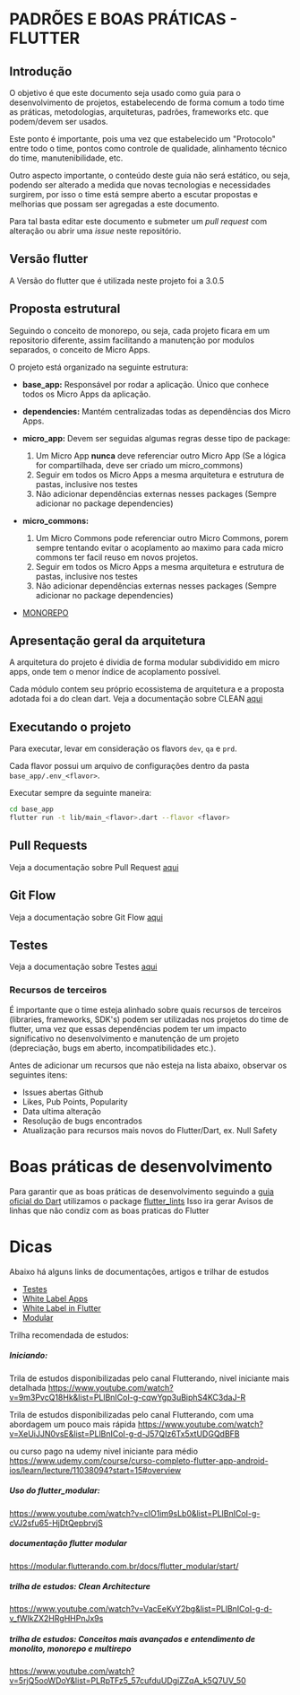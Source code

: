 #  PADRÕES E BOAS PRÁTICAS - FLUTTER

## Introdução

O objetivo é que este documento seja usado como guia para o desenvolvimento de projetos, estabelecendo de forma comum a todo time as práticas, metodologias, arquiteturas, padrões, frameworks etc. que podem/devem ser usados.

Este ponto é importante, pois uma vez que estabelecido um "Protocolo" entre todo o time, pontos como controle de qualidade, alinhamento técnico do time, manutenibilidade, etc.

Outro aspecto importante, o conteúdo deste guia não será estático, ou seja, podendo ser alterado a medida que novas tecnologias e necessidades surgirem, por isso o time está sempre aberto a escutar propostas e melhorias que possam ser agregadas a este documento.

Para tal basta editar este documento e submeter um  _pull request_  com alteração ou abrir uma  _issue_ neste repositório.

## Versão flutter
A Versão do flutter que é utilizada neste projeto foi a 3.0.5

## Proposta estrutural
Seguindo o conceito de monorepo, ou seja, cada projeto ficara em um repositorio diferente, assim facilitando a manutenção por modulos separados, o conceito de Micro Apps.

O projeto está organizado na seguinte estrutura:

- **base_app:** Responsável por rodar a aplicação. Único que conhece todos os Micro Apps da aplicação.
- **dependencies:** Mantém centralizadas todas as dependências dos Micro Apps.

- **micro_app:** Devem ser seguidas algumas regras desse tipo de package:
    1. Um Micro App **nunca** deve referenciar outro Micro App (Se a lógica for compartilhada, deve ser criado um micro_commons)
    2. Seguir em todos os Micro Apps a mesma arquitetura e estrutura de pastas, inclusive nos testes
    3. Não adicionar dependências externas nesses packages (Sempre adicionar no package dependencies)
- **micro_commons:**
    1. Um Micro Commons pode referenciar outro Micro Commons, porem sempre tentando evitar o acoplamento ao maximo para cada micro commons ter facil reuso em novos projetos. 
    2. Seguir em todos os Micro Apps a mesma arquitetura e estrutura de pastas, inclusive nos testes
    3. Não adicionar dependências externas nesses packages (Sempre adicionar no package dependencies)

 - [MONOREPO](./doc/MONOREPO.md)

## Apresentação geral da arquitetura 
A arquitetura do projeto é dividia de forma modular subdividido em micro apps, onde tem o menor índice de acoplamento possível.

Cada módulo contem seu próprio ecossistema de arquitetura e a proposta adotada foi a do clean dart.
Veja a documentação sobre CLEAN [aqui](./doc/CLEAN_ARCHITECTURE.md)


## Executando o projeto

Para executar, levar em consideração os flavors `dev`, `qa` e `prd`.  

Cada flavor possui um arquivo de configurações dentro da pasta `base_app/.env_<flavor>`.  

Executar sempre da seguinte maneira:  

```bash
cd base_app
flutter run -t lib/main_<flavor>.dart --flavor <flavor> 
```

## Pull Requests
Veja a documentação sobre Pull Request [aqui](./doc/PULL_REQUESTS.md)

## Git Flow
Veja a documentação sobre Git Flow [aqui](./doc/GIT_FLOW.md)

## Testes
Veja a documentação sobre Testes [aqui](./doc/TESTES.md)

### Recursos de terceiros

É importante que o time esteja alinhado sobre quais recursos de terceiros (libraries, frameworks, SDK's) podem ser utilizadas nos projetos do time de flutter, uma vez que essas dependências podem ter um impacto significativo no desenvolvimento e manutenção de um projeto (depreciação, bugs em aberto, incompatibilidades etc.). 

Antes de adicionar um recursos que não esteja na lista abaixo, observar os seguintes itens:

- Issues abertas Github
- Likes, Pub Points, Popularity
- Data ultima alteração
- Resolução de bugs encontrados
- Atualização para recursos mais novos do Flutter/Dart, ex. Null Safety

# Boas práticas de desenvolvimento
Para garantir que as boas práticas de desenvolvimento seguindo a [guia oficial do Dart](https://dart.dev/guides/language/effective-dart) utilizamos o package [flutter_lints](https://pub.dev/packages/flutter_lints) 
Isso ira gerar Avisos de linhas que não  condiz com as boas praticas do Flutter

# Dicas

Abaixo há alguns links de documentações, artigos e trilhar de estudos

-  [Testes](https://medium.com/cristiano-cunha/testes-automatizados-dart-cf9df0e741ab)
-  [White Label Apps](https://itnext.io/white-label-apps-in-flutter-613b2d0a80ce)
-  [White Label in Flutter](https://medium.com/@ramiechaarani/how-to-make-a-white-label-app-in-flutter-6c3ea40fd7d5)
-  [Modular](https://medium.com/flutterando/quais-os-problemas-que-o-flutter-modular-veio-resolver-deaed96b71b3)

Trilha recomendada de estudos:

##### Iniciando:
Trila de estudos disponibilizadas pelo canal Flutterando, nivel iniciante mais detalhada 
https://www.youtube.com/watch?v=9m3PvcQ18Hk&list=PLlBnICoI-g-cqwYgp3uBiphS4KC3daJ-R

Trila de estudos disponibilizadas pelo canal Flutterando, com uma abordagem um pouco mais rápida
https://www.youtube.com/watch?v=XeUiJJN0vsE&list=PLlBnICoI-g-d-J57QIz6Tx5xtUDGQdBFB 

ou curso pago na udemy nivel iniciante para médio 
https://www.udemy.com/course/curso-completo-flutter-app-android-ios/learn/lecture/11038094?start=15#overview

##### Uso do flutter_modular:
https://www.youtube.com/watch?v=cIO1im9sLb0&list=PLlBnICoI-g-cVJ2sfu65-HjDtQepbrvjS
##### documentação flutter modular
https://modular.flutterando.com.br/docs/flutter_modular/start/

##### trilha de estudos: Clean Architecture
https://www.youtube.com/watch?v=VacEeKvY2bg&list=PLlBnICoI-g-d-v_fWlkZX2HRgHHPnJx9s

##### trilha de estudos: Conceitos mais avançados e entendimento de monolito, monorepo e multirepo
https://www.youtube.com/watch?v=5rjQ5ooWDoY&list=PLRpTFz5_57cufduUDgiZZqA_k5Q7UV_50